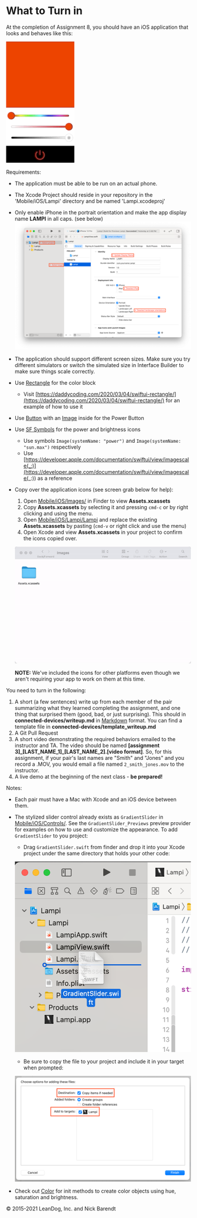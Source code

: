 # What to Turn in

At the completion of Assignment 8, you should have an iOS application that looks and behaves like this:

![](Images/ios_assignment.gif)

Requirements:

* The application must be able to be run on an actual phone.
* The Xcode Project should reside in your repository in the 'Mobile/iOS/Lampi' directory and be named 'Lampi.xcodeproj'
* Only enable iPhone in the portrait orientation and make the app display name **LAMPI** in all caps. (see below)
  ![](Images/disable_orientations.png)  
* The application should support different screen sizes. Make sure you try different simulators or switch the simulated size in Interface Builder to make sure things scale correctly.
* Use [Rectangle](https://developer.apple.com/documentation/swiftui/rectangle) for the color block
	* Visit [https://daddycoding.com/2020/03/04/swiftui-rectangle/](https://daddycoding.com/2020/03/04/swiftui-rectangle/) for an example of how to use it
* Use [Button](https://developer.apple.com/documentation/swiftui/button) with an [Image](https://developer.apple.com/documentation/swiftui/image) inside for the Power Button
* Use [SF Symbols](https://developer.apple.com/design/human-interface-guidelines/sf-symbols/overview/) for the power and brightness icons
	* Use symbols `Image(systemName: "power")` and `Image(systemName: "sun.max")` respectively
	* Use [https://developer.apple.com/documentation/swiftui/view/imagescale(_:)](https://developer.apple.com/documentation/swiftui/view/imagescale(_:)) as a reference
* Copy over the application icons (see screen grab below for help):
	1. Open [Mobile/iOS/Images/](../../Mobile/iOS/Images/) in Finder to view **Assets.xcassets**
	2. Copy **Assets.xcassets** by selecting it and pressing `cmd-c` or by right clicking and using the menu.
	3. Open [Mobile/iOS/Lampi/Lampi](../../Mobile/iOS/Lampi/Lampi) and replace the existing **Assets.xcassets** by pasting (`cmd-v` or right click and use the menu)
	4. Open Xcode and view **Assets.xcassets** in your project to confirm the icons copied over.

	![](Images/copy_icon_assets.gif)

	**NOTE:** We've included the icons for other platforms even though we aren't requiring your app to work on them at this time. 


You need to turn in the following:

1. A short (a few sentences) write up from each member of the pair summarizing what they learned completing the assignment, and one thing that surprised them (good, bad, or just surprising).  This should in **connected-devices/writeup.md** in [Markdown](https://daringfireball.net/projects/markdown/) format.  You can find a template file in **connected-devices/template\_writeup.md**
2. A Git Pull Request
3. A short video demonstrating the required behaviors emailed to the instructor and TA.  The video should be named **[assignment 3]_[LAST_NAME_1]\_[LAST_NAME_2].[video format]**.  So, for this assignment, if your pair's last names are "Smith" and "Jones" and you record a .MOV, you would email a file named ```2_smith_jones.mov``` to the instructor.
4. A live demo at the beginning of the next class - **be prepared!**

Notes:

* Each pair must have a Mac with Xcode and an iOS device between them.
* The stylized slider control already exists as `GradientSlider` in [Mobile/iOS/Controls/](../../Mobile/iOS/Controls/). See the `GradientSlider_Previews` preview provider for examples on how to use and customize the appearance. To add `GradientSlider` to you project:
	* Drag `GradientSlider.swift` from finder and drop it into your Xcode project under the same directory that holds your other code:

	![](Images/add_gradientslider.png)
	
	* Be sure to copy the file to your project and include it in your target when prompted:

	![](Images/copy_gradientslider.png)
	
* Check out [Color](https://developer.apple.com/documentation/swiftui/color) for init methods to create color objects using hue, saturation and brightness.

&copy; 2015-2021 LeanDog, Inc. and Nick Barendt
